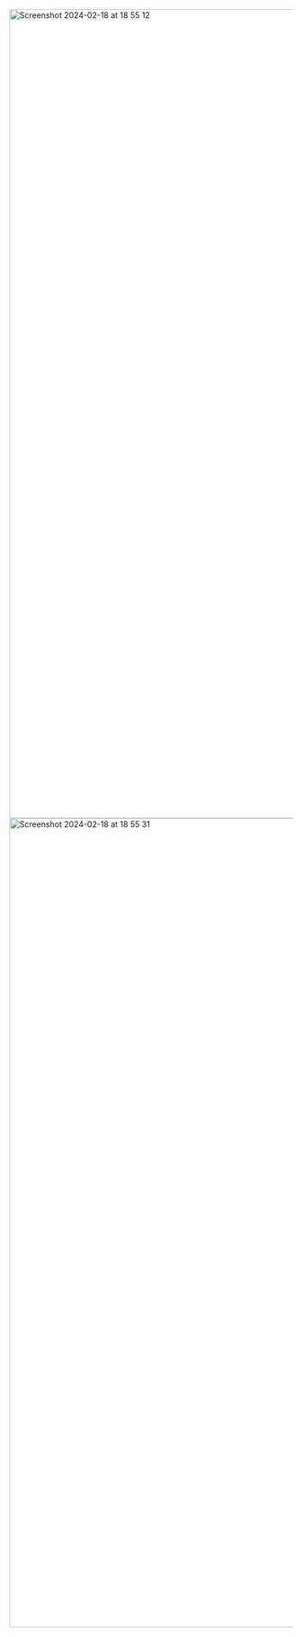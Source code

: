 <img width="1440" alt="Screenshot 2024-02-18 at 18 55 12" src="https://github.com/Ginujj/FunHub-ntertainment-website/assets/126656500/9e08829b-284c-4e60-b5ec-3289439be8dc">
<img width="1440" alt="Screenshot 2024-02-18 at 18 55 31" src="https://github.com/Ginujj/FunHub-ntertainment-website/assets/126656500/b57d6ca7-5487-4c0f-895a-3c0c7426db75">
